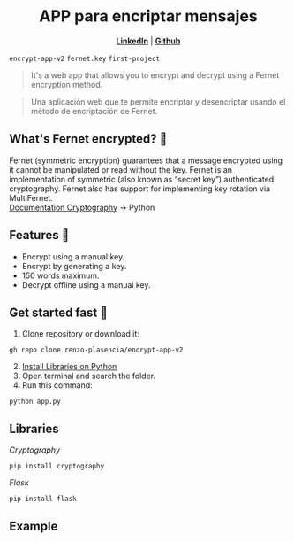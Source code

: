 <h1 align = "center" > APP para encriptar mensajes </h1>
<p align="center">
  <a href="https://www.linkedin.com/in/renzo-plasencia/"><b>LinkedIn</b></a> | <a href="https://github.com/renzo-plasencia"><b>Github</b></a>
</p>

`encrypt-app-v2` `fernet.key` `first-project`

> It's a web app that allows you to encrypt and decrypt using a Fernet encryption method.

> Una aplicación web que te permite encriptar y desencriptar usando el método de encriptación de Fernet.

## What's Fernet encrypted? 🔏
Fernet (symmetric encryption) guarantees that a message encrypted using it cannot be manipulated or read without the key. Fernet is an implementation of symmetric (also known as “secret key”) authenticated cryptography. Fernet also has support for implementing key rotation via MultiFernet.
<br> <a href="https://cryptography.io/en/latest/fernet/">Documentation Cryptography</a> -> Python <br> 

## Features 🐌
- Encrypt using a manual key.
- Encrypt by generating a key.
- 150 words maximum.
- Decrypt offline using a manual key.

## Get started fast 🚀
1) Clone repository or download it:
```
gh repo clone renzo-plasencia/encrypt-app-v2
```
2) [Install Libraries on Python](#libraries)
3) Open terminal and search the folder.
4) Run this command:
```
python app.py
```


## Libraries

*Cryptography*
```
pip install cryptography
```

*Flask*
```
pip install flask
```

## Example
